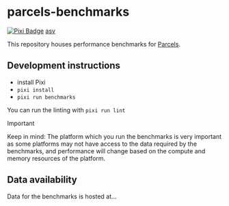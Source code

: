 # parcels-benchmarks

[![Pixi Badge](https://img.shields.io/endpoint?url=https://raw.githubusercontent.com/prefix-dev/pixi/main/assets/badge/v0.json)](https://pixi.sh)
[asv](https://img.shields.io/badge/benchmarked%20by-asv-blue.svg?style=flat)

This repository houses performance benchmarks for [Parcels](https://github.com/OceanParcels/Parcels).

## Development instructions

- install Pixi
- `pixi install`
- `pixi run benchmarks`

You can run the linting with `pixi run lint`

> [!IMPORTANT]
> Keep in mind: The platform which you run the benchmarks is very important as some platforms may not have access to the data required by the benchmarks, and performance will change based on the compute and memory resources of the platform.

## Data availability

Data for the benchmarks is hosted at...
